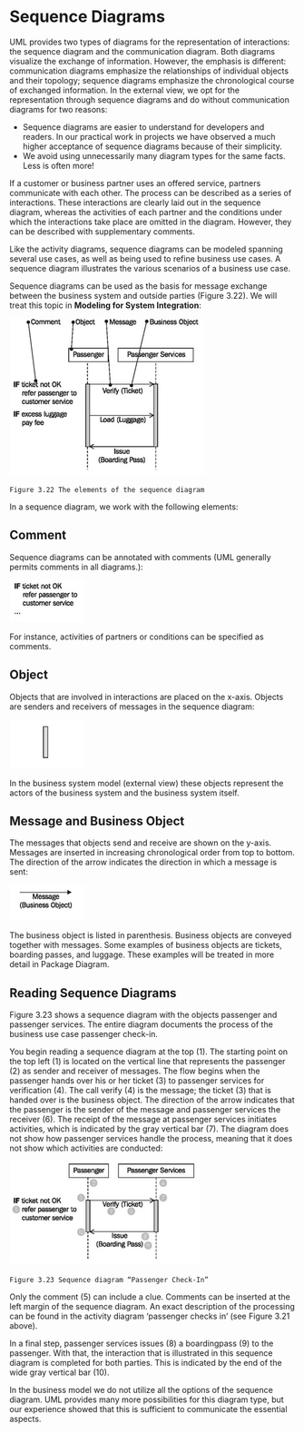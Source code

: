 # Sequence Diagrams

UML provides two types of diagrams for the representation of interactions: the sequence diagram and the communication diagram. Both diagrams visualize the exchange of information. However, the emphasis is different: communication diagrams emphasize the relationships of individual objects and their topology; sequence diagrams emphasize the chronological course of exchanged information. In the external view, we opt for the representation through sequence diagrams and do without communication diagrams for two reasons:

 * Sequence diagrams are easier to understand for developers and readers. In our practical work in projects we have observed a much higher acceptance of sequence diagrams because of their simplicity.
 * We avoid using unnecessarily many diagram types for the same facts. Less is often more!
 
If a customer or business partner uses an offered service, partners communicate with each other. The process can be described as a series of interactions. These interactions are clearly laid out in the sequence diagram, whereas the activities of each partner and the conditions under which the interactions take place are omitted in the diagram. However, they can be described with supplementary comments.

Like the activity diagrams, sequence diagrams can be modeled spanning several use cases, as well as being used to refine business use cases. A sequence diagram illustrates the various scenarios of a business use case.

Sequence diagrams can be used as the basis for message exchange between the business system and outside parties (Figure 3.22). We will treat this topic in <b>Modeling for System Integration</b>:

![Sequence](images/Sequence.jpg)

	Figure 3.22 The elements of the sequence diagram
	
In a sequence diagram, we work with the following elements:

## Comment

Sequence diagrams can be annotated with comments (UML generally permits comments in all diagrams.):

![Comment](images/Comment.jpg)

For instance, activities of partners or conditions can be specified as comments.

## Object

Objects that are involved in interactions are placed on the x-axis. Objects are senders and receivers of messages in the sequence diagram:

![Object](images/Object.jpg)

In the business system model (external view) these objects represent the actors of the business system and the business system itself.

## Message and Business Object

The messages that objects send and receive are shown on the y-axis. Messages are inserted in increasing chronological order from top to bottom. The direction of the arrow indicates the direction in which a message is sent:

![Message](images/Message.jpg)

The business object is listed in parenthesis. Business objects are conveyed together with messages. Some examples of business objects are tickets, boarding passes, and luggage. These examples will be treated in more detail in Package Diagram.

## Reading Sequence Diagrams

Figure 3.23 shows a sequence diagram with the objects passenger and passenger services. The entire diagram documents the process of the business use case passenger check-in.

You begin reading a sequence diagram at the top (1). The starting point on the top left (1) is located on the vertical line that represents the passenger (2) as sender and receiver of messages. The flow begins when the passenger hands over his or her ticket (3) to passenger services for verification (4). The call verify (4) is the message; the ticket (3) that is handed over is the business object. The direction of the arrow indicates that the passenger is the sender of the message and passenger services the receiver (6). The receipt of the message at passenger services initiates activities, which is indicated by the gray vertical bar (7). The diagram does not show how passenger services handle the process, meaning that it does not show which activities are conducted:

![Check_In](images/Check_In.jpg)

	Figure 3.23 Sequence diagram “Passenger Check-In”
	
Only the comment (5) can include a clue. Comments can be inserted at the left margin of the sequence diagram. An exact description of the processing can be found in the activity diagram ‘passenger checks in’ (see Figure 3.21 above).

In a final step, passenger services issues (8) a boardingpass (9) to the passenger. With that, the interaction that is illustrated in this sequence diagram is completed for both parties. This is indicated by the end of the wide gray vertical bar (10).

In the business model we do not utilize all the options of the sequence diagram. UML provides many more possibilities for this diagram type, but our experience showed that this is sufficient to communicate the essential aspects.



